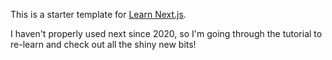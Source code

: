 This is a starter template for [Learn Next.js](https://nextjs.org/learn).

I haven't properly used next since 2020, so I'm going through the tutorial to re-learn and check out all the shiny new bits!
